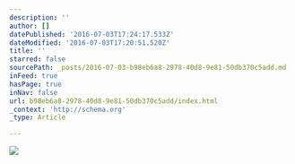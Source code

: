 ```yaml
---
description: ''
author: []
datePublished: '2016-07-03T17:24:17.533Z'
dateModified: '2016-07-03T17:20:51.520Z'
title: ''
starred: false
sourcePath: _posts/2016-07-03-b98eb6a8-2978-40d8-9e81-50db370c5add.md
inFeed: true
hasPage: true
inNav: false
url: b98eb6a8-2978-40d8-9e81-50db370c5add/index.html
_context: 'http://schema.org'
_type: Article

---
```

![](https://the-grid-user-content.s3-us-west-2.amazonaws.com/bcf76846-06a2-4b21-acce-d0ebe2a80546.gif)